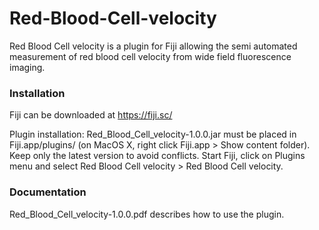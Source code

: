 # Red-Blood-Cell-velocity

Red Blood Cell velocity is a plugin for Fiji allowing the semi automated measurement of red blood cell velocity from wide field fluorescence imaging.

### Installation

Fiji can be downloaded at https://fiji.sc/

Plugin installation: Red_Blood_Cell_velocity-1.0.0.jar must be placed in Fiji.app/plugins/ (on MacOS X, right click Fiji.app > Show content folder). Keep only the latest version to avoid conflicts. Start Fiji, click on Plugins menu and select Red Blood Cell velocity > Red Blood Cell velocity.

### Documentation

Red_Blood_Cell_velocity-1.0.0.pdf describes how to use the plugin.
